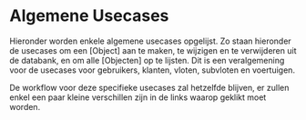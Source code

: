 # Algemene Usecases

Hieronder worden enkele algemene usecases opgelijst.
Zo staan hieronder de usecases om een [Object] aan te maken, te wijzigen en te verwijderen uit de databank,
en om alle [Objecten] op te lijsten.
Dit is een veralgemening voor de usecases voor gebruikers, klanten, vloten, subvloten en voertuigen.

De workflow voor deze specifieke usecases zal hetzelfde blijven,
er zullen enkel een paar kleine verschillen zijn in de links waarop geklikt moet worden.

